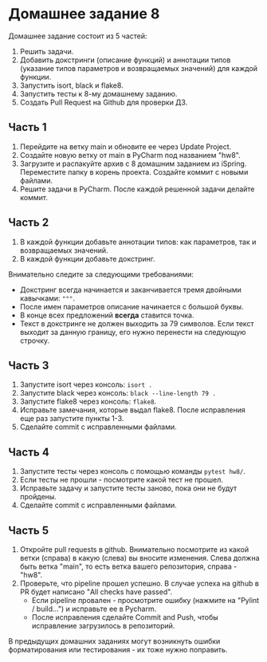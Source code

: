 # Домашнее задание 8

Домашнее задание состоит из 5 частей:
1. Решить задачи.
2. Добавить докстринги (описание функций) и аннотации типов (указание типов
параметров и возвращаемых значений) для каждой функции. 
3. Запустить isort, black и flake8.
4. Запустить тесты к 8-му домашнему заданию.
5. Создать Pull Request на Github для проверки ДЗ.

## Часть 1
1. Перейдите на ветку main и обновите ее через Update Project.
2. Создайте новую ветку от main в PyCharm под названием "hw8".
3. Загрузите и распакуйте архив с 8 домашним заданием из iSpring.
Переместите папку в корень проекта. Создайте коммит с новыми файлами.
4. Решите задачи в PyCharm. После каждой решенной задачи делайте коммит.

## Часть 2
1. В каждой функции добавьте аннотации типов: как параметров, так и возвращаемых значений.
2. В каждой функции добавьте докстринг.

Внимательно следите за следующими требованиями:
- Докстринг всегда начинается и заканчивается тремя двойными кавычками: `"""`.
- После имен параметров описание начинается с большой буквы.
- В конце всех предложений **всегда** ставится точка.
- Текст в докстринге не должен выходить за 79 символов.
Если текст выходит за данную границу, его нужно перенести на следующую строчку.

## Часть 3
1. Запустите isort через консоль: `isort .`
2. Запустите black через консоль: `black --line-length 79 .`
3. Запустите flake8 через консоль: `flake8`.
4. Исправьте замечания, которые выдал flake8. После исправления еще раз запустите пункты 1-3.
5. Сделайте commit с исправленными файлами.

## Часть 4
1. Запустите тесты через консоль с помощью команды `pytest hw8/`.
2. Если тесты не прошли - посмотрите какой тест не прошел. 
3. Исправьте задачу и запустите тесты заново, пока они не будут пройдены.
4. Сделайте commit с исправленными файлами.

## Часть 5
1. Откройте pull requests в github. Внимательно посмотрите из какой ветки (справа) в какую (слева) вы вносите изменения.
Слева должна быть ветка "main", то есть ветка вашего репозитория, справа - "hw8".
2. Проверьте, что pipeline прошел успешно. В случае успеха на github в PR будет написано "All checks have passed".
   - Если pipeline провален - просмотрите ошибку (нажмите на "Pylint / build...") и исправьте ее в Pycharm.
   - После исправления сделайте Commit and Push, чтобы исправление загрузилось в репозиторий. 

В предыдущих домашних заданиях могут возникнуть ошибки форматирования или тестирования - их тоже нужно поправить.

